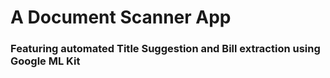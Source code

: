 # A Document Scanner App
### Featuring automated Title Suggestion and Bill extraction using Google ML Kit
